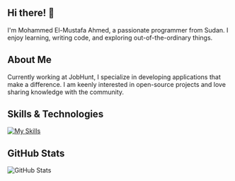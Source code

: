 ## Hi there! 👋

I'm Mohammed El-Mustafa Ahmed, a passionate programmer from Sudan. I enjoy learning, writing code, and exploring out-of-the-ordinary things.

## About Me

Currently working at JobHunt, I specialize in developing applications that make a difference. I am keenly interested in open-source projects and love sharing knowledge with the community.

## Skills & Technologies

[![My Skills](https://skillicons.dev/icons?i=c,cpp,go,html,css,js,ts,nodejs,expressjs,nestjs,vuejs,nuxtjs,py,flask,bash,git,github,docker,k8s,mysql,postgres,mongodb,redis,rabbitmq,aws)](https://skillicons.dev)

## GitHub Stats

![GitHub Stats](https://github-readme-stats.vercel.app/api?username=melmustafa&show_icons=true&theme=radical)
